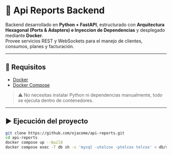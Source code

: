 # 📡 Api Reports Backend

Backend desarrollado en **Python + FastAPI**, estructurado con **Arquitectura Hexagonal (Ports & Adapters) e Inyeccion de Dependencias** y desplegado mediante **Docker**.  
Provee servicios REST y WebSockets para el manejo de clientes, consumos, planes y facturación.

---

## 🔧 Requisitos

- [Docker](https://docs.docker.com/get-docker/)  
- [Docker Compose](https://docs.docker.com/compose/install/)  

> ⚠️ No necesitas instalar Python ni dependencias manualmente, todo se ejecuta dentro de contenedores.

---

## ▶️ Ejecución del proyecto
 

```bash
git clone https://github.com/ojacome/api-reports.git
cd api-reports
docker compose up --build
docker compose exec -T db sh -c 'mysql -utelcox -ptelcox telcox' < db/seed_usage.sql

